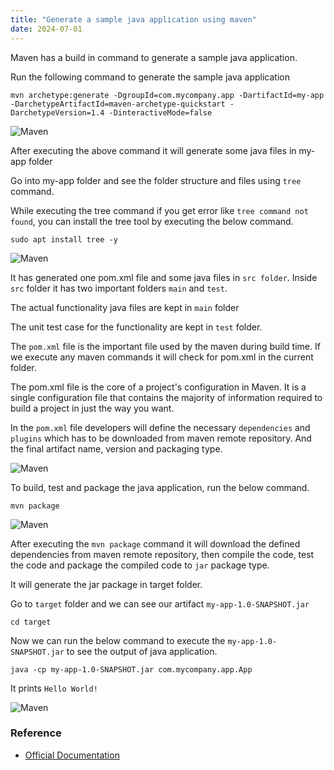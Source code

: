 ```yaml
---
title: "Generate a sample java application using maven"
date: 2024-07-01
---
```


Maven has a build in command to generate a sample java application.

Run the following command to generate the sample java application

```
mvn archetype:generate -DgroupId=com.mycompany.app -DartifactId=my-app -DarchetypeArtifactId=maven-archetype-quickstart -DarchetypeVersion=1.4 -DinteractiveMode=false
```

![Maven](../images/maven-generate-command.png)

After executing the above command it will generate some java files in my-app folder

Go into my-app folder and see the folder structure and files using `tree` command.

While executing the tree command if you get error like `tree command not found`, you can install the tree tool by executing the below command.

```
sudo apt install tree -y
```

![Maven](../images/maven-generated-files.png)

It has generated one pom.xml file and some java files in `src folder`. Inside `src` folder it has two important folders `main` and `test`.

The actual functionality java files are kept in `main` folder

The unit test case for the functionality are kept in `test` folder.

The `pom.xml` file is the important file used by the maven during build time. If we execute any maven commands it will check for pom.xml in the current folder.

The pom.xml file is the core of a project's configuration in Maven. It is a single configuration file that contains the majority of information required to build a project in just the way you want.

In the `pom.xml` file developers will define the necessary `dependencies` and `plugins` which has to be downloaded from maven remote repository. And the final artifact name, version and packaging type.

![Maven](../images/maven-pom-dependencies.png)

To build, test and package the java application, run the below command.

```
mvn package
```

![Maven](../images/maven-package.png)

After executing the `mvn package` command it will download the defined dependencies from maven remote repository, then compile the code, test the code and package the compiled code to `jar` package type.

It will generate the jar package in target folder.

Go to `target` folder and we can see our artifact `my-app-1.0-SNAPSHOT.jar`

```
cd target
```

Now we can run the below command to execute the `my-app-1.0-SNAPSHOT.jar` to see the output of java application.

```
java -cp my-app-1.0-SNAPSHOT.jar com.mycompany.app.App
```

It prints `Hello World!`

![Maven](../images/maven-target-execution.png)

### Reference
- [Official Documentation](https://maven.apache.org/guides/getting-started/maven-in-five-minutes.html)
